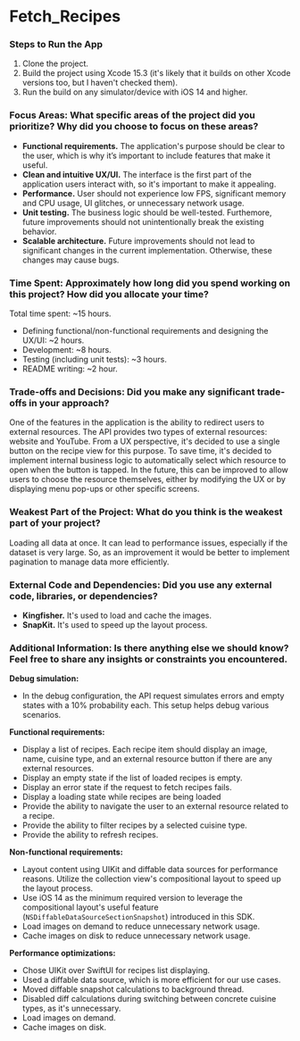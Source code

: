 # Fetch_Recipes

### Steps to Run the App

1. Clone the project.
2. Build the project using Xcode 15.3 (it's likely that it builds on other Xcode versions too, but I haven't checked them).
3. Run the build on any simulator/device with iOS 14 and higher.

### Focus Areas: What specific areas of the project did you prioritize? Why did you choose to focus on these areas?

- **Functional requirements.** The application's purpose should be clear to the user, which is why it’s important to include features that make it useful.
- **Clean and intuitive UX/UI.** The interface is the first part of the application users interact with, so it's important to make it appealing.
- **Performance.** User should not experience low FPS, significant memory and CPU usage, UI glitches, or unnecessary network usage.
- **Unit testing.** The business logic should be well-tested. Furthemore, future improvements should not unintentionally break the existing behavior.
- **Scalable architecture.** Future improvements should not lead to significant changes in the current implementation. Otherwise, these changes may cause bugs.

### Time Spent: Approximately how long did you spend working on this project? How did you allocate your time?

Total time spent: ~15 hours.
- Defining functional/non-functional requirements and designing the UX/UI: ~2 hours.
- Development: ~8 hours.
- Testing (including unit tests): ~3 hours.
- README writing: ~2 hour.

### Trade-offs and Decisions: Did you make any significant trade-offs in your approach?

One of the features in the application is the ability to redirect users to external resources. The API provides two types of external resources: website and YouTube. From a UX perspective, it's decided to use a single button on the recipe view for this purpose. To save time, it's decided to implement internal business logic to automatically select which resource to open when the button is tapped. In the future, this can be improved to allow users to choose the resource themselves, either by modifying the UX or by displaying menu pop-ups or other specific screens.

### Weakest Part of the Project: What do you think is the weakest part of your project?

Loading all data at once. It can lead to performance issues, especially if the dataset is very large. So, as an improvement it would be better to implement pagination to manage data more efficiently.

### External Code and Dependencies: Did you use any external code, libraries, or dependencies?

- **Kingfisher.** It's used to load and cache the images.
- **SnapKit.** It's used to speed up the layout process.

### Additional Information: Is there anything else we should know? Feel free to share any insights or constraints you encountered.

**Debug simulation:**
- In the debug configuration, the API request simulates errors and empty states with a 10% probability each. This setup helps debug various scenarios.

**Functional requirements:**
- Display a list of recipes. Each recipe item should display an image, name, cuisine type, and an external resource button if there are any external resources.
- Display an empty state if the list of loaded recipes is empty.
- Display an error state if the request to fetch recipes fails.
- Display a loading state while recipes are being loaded
- Provide the ability to navigate the user to an external resource related to a recipe.
- Provide the ability to filter recipes by a selected cuisine type.
- Provide the ability to refresh recipes.

**Non-functional requirements:**
- Layout content using UIKit and diffable data sources for performance reasons. Utilize the collection view's compositional layout to speed up the layout process.
- Use iOS 14 as the minimum required version to leverage the compositional layout's useful feature (`NSDiffableDataSourceSectionSnapshot`) introduced in this SDK.
- Load images on demand to reduce unnecessary network usage. 
- Cache images on disk to reduce unnecessary network usage.

**Performance optimizations:**
- Chose UIKit over SwiftUI for recipes list displaying.
- Used a diffable data source, which is more efficient for our use cases.
- Moved diffable snapshot calculations to background thread.
- Disabled diff calculations during switching between concrete cuisine types, as it's unnecessary.
- Load images on demand.
- Cache images on disk.
